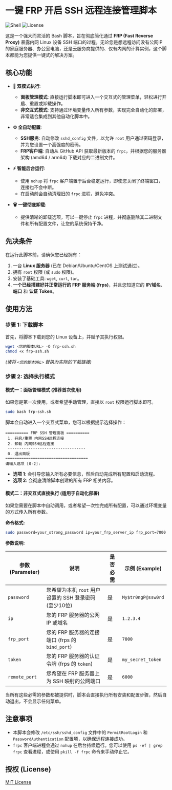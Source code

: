 # 一键 FRP 开启 SSH 远程连接管理脚本

![Shell](https://img.shields.io/badge/shell-bash-blue)
![License](https://img.shields.io/badge/license-MIT-green)

这是一个强大而灵活的 Bash 脚本，旨在彻底简化通过 **FRP (Fast Reverse Proxy)** 暴露内网 Linux 设备 SSH 端口的过程。无论您是想远程访问没有公网IP的家庭服务器、办公室电脑，还是云服务商提供的、仅有内网的计算实例，这个脚本都能为您提供一键式的解决方案。

## 核心功能

* **🚀 双模式执行**:
    * **面板管理模式**: 直接运行脚本即可进入一个交互式的管理菜单，轻松进行开启、重置或卸载操作。
    * **非交互式模式**: 支持通过环境变量传入所有参数，实现完全自动化的部署，非常适合集成到其他自动化脚本中。

* **⚙️ 全自动配置**:
    * **SSH服务**: 自动修改 `sshd_config` 文件，以允许 `root` 用户通过密码登录，并为您设置一个高强度的密码。
    * **FRP客户端**: 自动从 GitHub API 获取最新版本的 `frpc`，并根据您的服务器架构 (amd64 / arm64) 下载对应的二进制文件。

* **⚡️ 智能后台运行**:
    * 使用 `nohup` 将 `frpc` 客户端置于后台稳定运行，即使您关闭了终端窗口，连接也不会中断。
    * 在启动前会自动清理旧的 `frpc` 进程，避免冲突。

* **🗑️ 一键彻底卸载**:
    * 提供清晰的卸载选项，可以一键停止 `frpc` 进程，并彻底删除其二进制文件和所有配置文件，让您的系统保持干净。

## 先决条件

在运行此脚本前，请确保您已经拥有：

1.  一台 **Linux 服务器** (已在 Debian/Ubuntu/CentOS 上测试通过)。
2.  拥有 `root` 权限 (或 `sudo` 权限)。
3.  安装了基础工具: `wget`, `curl`, `tar`。
4.  **一个已经搭建好并正常运行的 FRP 服务端 (frps)**，并且您知道它的 **IP/域名**、**端口** 和 **认证 Token**。

## 使用方法

### 步骤 1: 下载脚本

首先，将脚本下载到您的 Linux 设备上，并赋予其执行权限。

```bash
wget <您的脚本URL> -O frp-ssh.sh
chmod +x frp-ssh.sh
```
*(请将 `<您的脚本URL>` 替换为实际的下载链接)*

### 步骤 2: 选择执行模式

#### 模式一：面板管理模式 (推荐首次使用)

如果您是第一次使用，或者希望手动管理，直接以 `root` 权限运行脚本即可。

```bash
sudo bash frp-ssh.sh
```

脚本会自动进入一个交互式菜单，您可以根据提示选择操作：

```
========== FRP SSH 管理面板 ==========
 1. 开启/重置 内网SSH远程连接
 2. 卸载 内网SSH远程连接
 ----------------------------------
 0. 退出面板
====================================
请输入选项 [0-2]:
```
* **选项 1**: 会引导您输入所有必要信息，然后自动完成所有配置和启动流程。
* **选项 2**: 会彻底清除脚本创建的所有 FRP 相关内容。

#### 模式二：非交互式直接执行 (适用于自动化部署)

如果您需要在脚本中自动调用，或者希望一次性完成所有配置，可以通过环境变量的方式传入所有参数。

**命令格式:**
```bash
sudo password=your_strong_password ip=your_frp_server_ip frp_port=7000 token=your_frp_token remote_port=6000 bash frp-ssh.sh
```

**参数说明:**

| 参数 (Parameter) | 说明                                                    | 是否必需 | 示例 (Example)     |
| ---------------- | ------------------------------------------------------- | -------- | ------------------ |
| `password`       | 您希望为本机 `root` 用户设置的 SSH 登录密码 (至少10位) | 是       | `My$tr0ngP@ssw0rd` |
| `ip`             | 您的 FRP 服务器的公网 IP 或域名                         | 是       | `1.2.3.4`          |
| `frp_port`       | 您的 FRP 服务器的连接端口 (frps 的 `bind_port`)         | 是       | `7000`             |
| `token`          | 您的 FRP 服务器的认证令牌 (frps 的 `token`)             | 是       | `my_secret_token`  |
| `remote_port`    | 您希望在 FRP 服务器上为 SSH 映射的公网端口              | 是       | `6000`             |

当所有这些必需的参数都被提供时，脚本会直接执行所有安装和配置步骤，然后自动退出，不会显示任何菜单。

## 注意事项

* 本脚本会修改 `/etc/ssh/sshd_config` 文件中的 `PermitRootLogin` 和 `PasswordAuthentication` 配置项，以确保远程连接成功。
* `frpc` 客户端进程会通过 `nohup` 在后台持续运行。您可以使用 `ps -ef | grep frpc` 查看进程，或使用 `pkill -f frpc` 命令来手动停止它。

## 授权 (License)

[MIT License](https://opensource.org/licenses/MIT)
